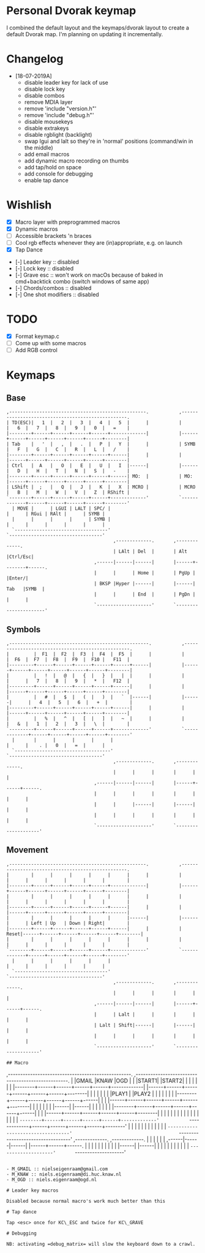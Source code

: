 # Personal Dvorak keymap

I combined the default layout and the keymaps/dvorak layout to create a default Dvorak map. I'm planning on updating it
incrementally.

# Changelog

- [18-07-2019A]
    - disable leader key for lack of use
    - disable lock key
    - disable combos
    - remove MDIA layer
    - remove 'include "version.h"'
    - remove 'include "debug.h"'
    - disable mousekeys
    - disable extrakeys
    - disable rgblight (backlight)
    - swap lgui and lalt so they're in 'normal' positions (command/win in the middle)
    - add email macros
    - add dynamic macro recording on thumbs
    - add tap/hold on space
    - add console for debugging
    - enable tap dance


# Wishlish

- [x] Macro layer with preprogrammed macros
- [X] Dynamic macros
- [ ] Accessible brackets 'n braces
- [ ] Cool rgb effects whenever they are (in)appropriate, e.g. on launch
- [X] Tap Dance
- [-] Leader key :: disabled
- [-] Lock key :: disabled
- [-] Grave esc :: won't work on macOs because of baked in cmd+backtick combo (switch windows of same app)
- [-] Chords/combos :: disabled
- [-] One shot modifiers :: disabled

# TODO
- [X] Format keymap.c
- [ ] Come up with some macros
- [ ] Add RGB control

# Keymaps

## Base

~~~
,--------------------------------------------------.           ,--------------------------------------------------.
| TD(ESC)|   1  |   2  |   3  |   4  |   5  |      |           |      |   6  |   7  |   8  |   9  |   0  |   =    |
|--------+------+------+------+------+-------------|           |------+------+------+------+------+------+--------|
| Tab    |   '  |   ,  |   .  |   P  |   Y  |      |           | SYMB |   F  |   G  |   C  |   R  |   L  |   /    |
|--------+------+------+------+------+------|      |           |      |------+------+------+------+------+--------|
| Ctrl   |  A   |   O  |   E  |   U  |   I  |------|           |------|   D  |   H  |   T  |   N  |   S  |   -    |
|--------+------+------+------+------+------| MO:  |           | MO:  |------+------+------+------+------+--------|
| LShift |  ;   |   Q  |   J  |   K  |   X  | MCRO |           | MCRO |   B  |   M  |   W  |   V  |   Z  | RShift |
`--------+------+------+------+------+-------------'           `-------------+------+------+------+------+--------'
  | MOVE |      | LGUI | LALT | SPC/ |                                       |      | RGui | RAlt |      | SYMB |
  |      |      |      |      | SYMB |                                       |      |      |      |      |      |
  `----------------------------------'                                       `----------------------------------'
                                       ,-------------.       ,-------------.
                                       | LAlt | Del  |       | Alt  |Ctrl/Esc|
                                ,------|------|------|       |------+--------+------.
                                |      |      | Home |       | PgUp |        |Enter/|
                                | BKSP |Hyper |------|       |------|  Tab   |SYMB  |
                                |      |      | End  |       | PgDn |        |      |
                                `--------------------'       `----------------------'
~~~

## Symbols

~~~
,---------------------------------------------------.           ,--------------------------------------------------.
|         |  F1  |  F2  |  F3  |  F4  |  F5  |      |           |      |  F6  |  F7  |  F8  |  F9  |  F10 |   F11  |
|---------+------+------+------+------+------+------|           |------+------+------+------+------+------+--------|
|         |   !  |   @  |   {  |   }  |   |  |      |           |      |      |   7  |   8  |   9  |   *  |   F12  |
|---------+------+------+------+------+------|      |           |      |------+------+------+------+------+--------|
|         |   #  |   $  |   (  |   )  |   `  |------|           |------|      |   4  |   5  |   6  |   +  |        |
|---------+------+------+------+------+------|      |           |      |------+------+------+------+------+--------|
|         |   %  |   ^  |   [  |   ]  |   ~  |      |           |      |   &  |   1  |   2  |   3  |   \  |        |
`---------+------+------+------+------+-------------'           `-------------+------+------+------+------+--------'
  |       |      |      |      |      |                                       |      |    . |   0  |   =  |      |
  `-----------------------------------'                                       `----------------------------------'
                                       ,-------------.       ,-------------.
                                       |      |      |       |      |      |
                                ,------|------|------|       |------+------+------.
                                |      |      |      |       |      |      |      |
                                |      |      |------|       |------|      |      |
                                |      |      |      |       |      |      |      |
                                `--------------------'       `--------------------'
~~~

## Movement

~~~
,--------------------------------------------------.           ,--------------------------------------------------.
|        |      |      |      |      |      |      |           |      |      |      |      |      |      |        |
|--------+------+------+------+------+-------------|           |------+------+------+------+------+------+--------|
|        |      |      |      |      |      |      |           |      |      |      |      |      |      |        |
|--------+------+------+------+------+------|      |           |      |------+------+------+------+------+--------|
|        |      |      |      |      |      |------|           |------|      | Left | Up   | Down | Right|        |
|--------+------+------+------+------+------|      |           | Reset|------+------+------+------+------+--------|
|        |      |      |      |      |      |      |           |      |      |      |      |      |      |        |
`--------+------+------+------+------+-------------'           `-------------+------+------+------+------+--------'
  |      |      |      |      |      |                                       |      |      |      |      |      |
  `----------------------------------'                                       `----------------------------------'
                                       ,-------------.       ,-------------.
                                       |      |      |       |      |      |
                                ,------|------|------|       |------+------+------.
                                |      | Lalt |      |       |      |      |      |
                                | Lalt | Shift|------|       |------|      |      |
                                |      |      |      |       |      |      |      |
                                `--------------------'       `--------------------'

## Macro

~~~
,--------------------------------------------------.           ,--------------------------------------------------.
|        |GMAIL |KNAW  |OGD   |      |      |START1|           |START2|      |      |      |      |      |        |
|--------+------+------+------+------+-------------|           |------+------+------+------+------+------+--------|
|        |      |      |      |      |      |PLAY1 |           |PLAY2 |      |      |      |      |      |        |
|--------+------+------+------+------+------|      |           |      |------+------+------+------+------+--------|
|        |      |      |      |      |      |------|           |------|      |      |      |      |      |        |
|--------+------+------+------+------+------|      |           |      |------+------+------+------+------+--------|
|        |      |      |      |      |      |      |           |      |      |      |      |      |      |        |
`--------+------+------+------+------+-------------'           `-------------+------+------+------+------+--------'
  |      |      |      |      |      |                                       |      |      |      |      |      |
  `----------------------------------'                                       `----------------------------------'
                                       ,-------------.       ,-------------.
                                       |      |      |       |      |      |
                                ,------|------|------|       |------+------+------.
                                |      |      |      |       |      |      |      |
                                |      |      |------|       |------|      |      |
                                |      |      |      |       |      |      |      |
                                `--------------------'       `--------------------'
~~~

- M_GMAIL :: nielseigenraam@gmail.com
- M_KNAW :: niels.eigenraam@di.huc.knaw.nl
- M_OGD :: niels.eigenraam@ogd.nl

# Leader key macros

Disabled because normal macro's work much better than this

# Tap dance

Tap <esc> once for KC\_ESC and twice for KC\_GRAVE

# Debugging

NB: activating =debug_matrix= will slow the keyboard down to a crawl.
